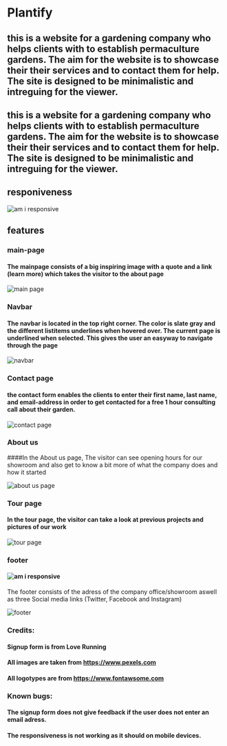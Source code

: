 # Plantify

## this is a website for a gardening company who helps clients with to establish permaculture gardens. The aim for the website is to showcase their their services and to contact them for help. The site is designed to be minimalistic and intreguing for the viewer.

## this is a website for a gardening company who helps clients with to establish permaculture gardens. The aim for the website is to showcase their their services and to contact them for help. The site is designed to be minimalistic and intreguing for the viewer.

## responiveness
![am i responsive](https://user-images.githubusercontent.com/73398555/128934266-1655247b-97e3-49d2-a1cf-e13ca920a7da.JPG)


## features

### main-page
#### The mainpage consists of a big inspiring image with a quote and a link (learn more) which takes the visitor to the about page
![main page](https://user-images.githubusercontent.com/73398555/128934379-e0bc74f3-6310-4a8d-aec4-a6e22b857ba2.JPG)


### Navbar
#### The navbar is located in the top right corner. The color is slate gray and the different listitems underlines when hovered over. The current page is underlined when selected. This gives the user an easyway to navigate through the page
![navbar](https://user-images.githubusercontent.com/73398555/128934331-37712c00-ccd9-41ba-ad3e-43e6e532e33c.JPG)


### Contact page
#### the contact form enables the clients to enter their first name, last name, and email-address in order to get contacted for a free 1 hour consulting call about their garden.
![contact page](https://user-images.githubusercontent.com/73398555/128934414-65da0092-4fdc-408f-b5b9-6b41f9dd65fc.JPG)


### About us 
####In the About us page, The visitor can see opening hours for our showroom and also get to know a bit more of what the company does and how it started

![about us page](https://user-images.githubusercontent.com/73398555/128934634-39e83b0f-0825-413b-a87d-4ceb7b7d350c.JPG)



### Tour page
#### In the tour page, the visitor can take a look at previous projects and pictures of our work

![tour page](https://user-images.githubusercontent.com/73398555/128934703-4c30f0c3-b998-4ca2-bacc-e73de669e144.JPG)



### footer
#### ![am i responsive](https://user-images.githubusercontent.com/73398555/128934237-a16258bf-544b-4b51-9b91-03f8a5c61362.JPG)
The footer consists of the adress of the company office/showroom aswell as three Social media links (Twitter, Facebook and Instagram)


![footer](https://user-images.githubusercontent.com/73398555/128934917-e70e3138-5e7e-4d5a-9418-a74d0b3aec54.JPG)

### Credits:
#### Signup form is from Love Running
#### All images are taken from https://www.pexels.com
#### All logotypes are from https://www.fontawsome.com

### Known bugs:
#### The signup form does not give feedback if the user does not enter an email adress.
#### The responsiveness is not working as it should on mobile devices. 





